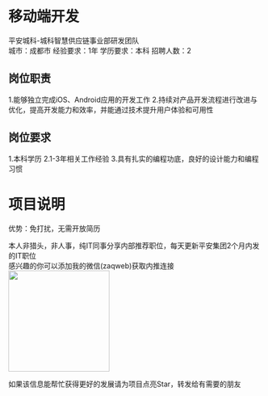 # 移动端开发
平安城科-城科智慧供应链事业部研发团队  
城市：成都市 经验要求：1年 学历要求：本科  招聘人数：2

## 岗位职责
1.能够独立完成iOS、Android应用的开发工作
 2.持续对产品开发流程进行改进与优化，提高开发能力和效率，并能通过技术提升用户体验和可用性

## 岗位要求
1.本科学历
 2.1-3年相关工作经验
 3.具有扎实的编程功底，良好的设计能力和编程习惯

# 项目说明

优势：免打扰，无需开放简历

本人非猎头，非人事，纯IT同事分享内部推荐职位，每天更新平安集团2个月内发的IT职位  
感兴趣的你可以添加我的微信(zaqweb)获取内推连接  
<img src="https://github.com/zaqweb/PA-IT-JOBS/blob/master/WechatICode.jpeg"  height="200" width="200">

如果该信息能帮忙获得更好的发展请为项目点亮Star，转发给有需要的朋友




